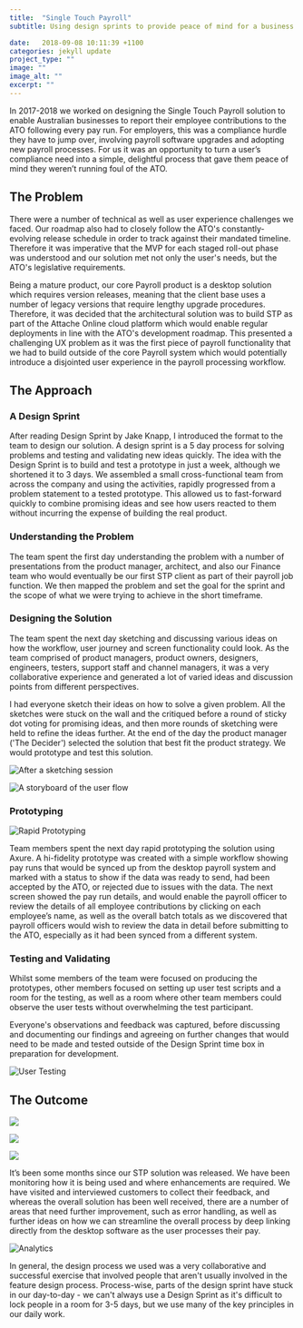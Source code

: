 ```yaml
---
title:  "Single Touch Payroll"
subtitle: Using design sprints to provide peace of mind for a business’s compliance needs

date:   2018-09-08 10:11:39 +1100
categories: jekyll update
project_type: ""
image: ""
image_alt: ""
excerpt: ""
---
```


In 2017-2018 we worked on designing the Single Touch Payroll solution to enable Australian businesses to report their employee contributions to the ATO following every pay run. For employers, this was a compliance hurdle they have to jump over, involving payroll software upgrades and adopting new payroll processes. For us it was an opportunity to turn a user’s compliance need into a simple, delightful process that gave them peace of mind they weren’t running foul of the ATO.

## The Problem

There were a number of technical as well as user experience challenges we faced. Our roadmap also had to closely follow the ATO's constantly-evolving release schedule in order to track against their mandated timeline. Therefore it was imperative that the MVP for each staged roll-out phase was understood and our solution met not only the user's needs, but the ATO's legislative requirements.

Being a mature product, our core Payroll product is a desktop solution which requires version releases, meaning that the client base uses a number of legacy versions that require lengthy upgrade procedures. Therefore, it was decided that the architectural solution was to build STP as part of the Attache Online cloud platform which would enable regular deployments in line with the ATO's development roadmap. This presented a challenging UX problem as it was the first piece of payroll functionality that we had to build outside of the core Payroll system which would potentially introduce a disjointed user experience in the payroll processing workflow.


## The Approach

### A Design Sprint

After reading Design Sprint by Jake Knapp, I introduced the format to the team to design our solution. A design sprint is a 5 day process for solving problems and testing and validating new ideas quickly. The idea with the Design Sprint is to build and test a prototype in just a week, although we shortened it to 3 days. We assembled a small cross-functional team from across the company and using the activities, rapidly progressed from a problem statement to a tested prototype. This allowed us to fast-forward quickly to combine promising ideas and see how users reacted to them without incurring the expense of building the real product.

### Understanding the Problem

The team spent the first day understanding the problem with a number of presentations from the product manager, architect, and also our Finance team who would eventually be our first STP client as part of their payroll job function. We then mapped the problem and set the goal for the sprint and the scope of what we were trying to achieve in the short timeframe.

### Designing the Solution

The team spent the next day sketching and discussing various ideas on how the workflow, user journey and screen functionality could look. As the team comprised of product managers, product owners, designers, engineers, testers, support staff and channel managers, it was a very collaborative experience and generated a lot of varied ideas and discussion points from different perspectives.

I had everyone sketch their ideas on how to solve a given problem. All the sketches were stuck on the wall and the critiqued before a round of sticky dot voting for promising ideas, and then more rounds of sketching were held to refine the ideas further. At the end of the day the product manager ('The Decider') selected the solution that best fit the product strategy. We would prototype and test this solution.

![After a sketching session](/assets/sketches.jpg)

![A storyboard of the user flow](/assets/storyboard.jpg)

### Prototyping

![Rapid Prototyping](/assets/teamprototyping.jpg)

Team members spent the next day rapid prototyping the solution using Axure. A hi-fidelity prototype was created with a simple workflow showing pay runs that would be synced up from the desktop payroll system and marked with a status to show if the data was ready to send, had been accepted by the ATO, or rejected due to issues with the data. The next screen showed the pay run details, and would enable the payroll officer to review the details of all employee contributions by clicking on each employee’s name, as well as the overall batch totals as we discovered that payroll officers would wish to review the data in detail before submitting to the ATO, especially as it had been synced from a different system.

### Testing and Validating

Whilst some members of the team were focused on producing the prototypes, other members focused on setting up user test scripts and a room for the testing, as well as a room where other team members could observe the user tests without overwhelming the test participant.

Everyone's observations and feedback was captured, before discussing and documenting our findings and agreeing on further changes that would need to be made and tested outside of the Design Sprint time box in preparation for development.

![User Testing](/assets/usertesting.jpg)

## The Outcome

![](/assets/stp.png)

![](/assets/calculations.png)

![](/assets/sent.png)

It’s been some months since our STP solution was released. We have been monitoring how it is being used and where enhancements are required. We have visited and interviewed customers to collect their feedback, and whereas the overall solution has been well received, there are a number of areas that need further improvement, such as error handling, as well as further ideas on how we can streamline the overall process by deep linking directly from the desktop software as the user processes their pay. 

![Analytics](/assets/stpanalytics.png)

In general, the design process we used was a very collaborative and successful exercise that involved people that aren't usually involved in the feature design process. Process-wise, parts of the design sprint have stuck in our day-to-day - we can't always use a Design Sprint as it's difficult to lock people in a room for 3-5 days, but we use many of the key principles in our daily work.
